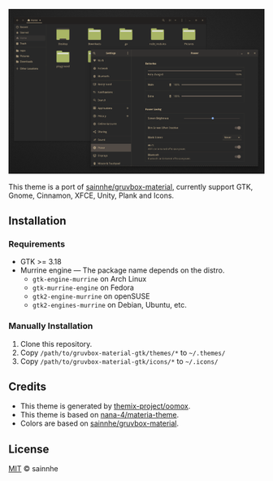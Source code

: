![](./demo.png)

This theme is a port of [sainnhe/gruvbox-material](https://github.com/sainnhe/gruvbox-material), currently support GTK, Gnome, Cinnamon, XFCE, Unity, Plank and Icons.

## Installation

### Requirements

- GTK >= 3.18
- Murrine engine — The package name depends on the distro.
    - `gtk-engine-murrine` on Arch Linux
    - `gtk-murrine-engine` on Fedora
    - `gtk2-engine-murrine` on openSUSE
    - `gtk2-engines-murrine` on Debian, Ubuntu, etc.

### Manually Installation

1. Clone this repository.
2. Copy `/path/to/gruvbox-material-gtk/themes/*` to `~/.themes/`
3. Copy `/path/to/gruvbox-material-gtk/icons/*` to `~/.icons/`

## Credits

- This theme is generated by [themix-project/oomox](https://github.com/themix-project/oomox).
- This theme is based on [nana-4/materia-theme](https://github.com/nana-4/materia-theme).
- Colors are based on [sainnhe/gruvbox-material](https://github.com/sainnhe/gruvbox-material).

## License

[MIT](./LICENSE) © sainnhe

